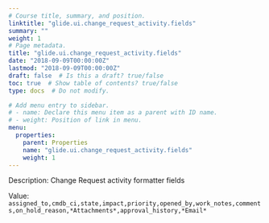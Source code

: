 ```yaml
---
# Course title, summary, and position.
linktitle: "glide.ui.change_request_activity.fields"
summary: ""
weight: 1
# Page metadata.
title: "glide.ui.change_request_activity.fields"
date: "2018-09-09T00:00:00Z"
lastmod: "2018-09-09T00:00:00Z"
draft: false  # Is this a draft? true/false
toc: true  # Show table of contents? true/false
type: docs  # Do not modify.

# Add menu entry to sidebar.
# - name: Declare this menu item as a parent with ID name.
# - weight: Position of link in menu.
menu:
  properties:
    parent: Properties
    name: "glide.ui.change_request_activity.fields"
    weight: 1
---
```


Description: Change Request activity formatter fields


Value: `assigned_to,cmdb_ci,state,impact,priority,opened_by,work_notes,comments,on_hold_reason,*Attachments*,approval_history,*Email*`